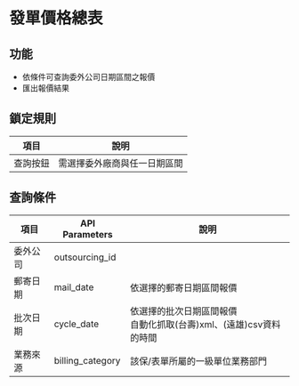 # 發單價格總表

## 功能
* 依條件可查詢委外公司日期區間之報價
* 匯出報價結果


## 鎖定規則
| 項目     | 說明                         |
| -------- | --------------------------- |
| 查詢按鈕 | 需選擇委外廠商與任一日期區間      |


## 查詢條件
| 項目             | API Parameters    | 說明                   |
| ---------------- | ----------------- | --------------------- |
| 委外公司         | outsourcing_id     |           |
| 郵寄日期         | mail_date          |  依選擇的郵寄日期區間報價  |
| 批次日期         | cycle_date         |  依選擇的批次日期區間報價 <br> 自動化抓取(台壽)xml、(遠雄)csv資料的時間  |
| 業務來源         | billing_category  | 該保/表單所屬的一級單位業務部門 |